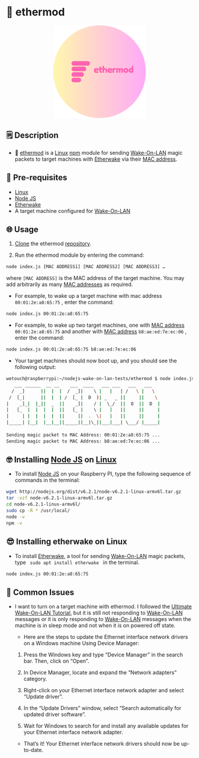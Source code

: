 # 🚀 ethermod
<div align="center"> <img width="250px" src="ethermod-logo.png"></img> </div>

## 🗒️ Description
- 🚀 [ethermod](https://gitlab.wetouch.at/playground/nodejs-wake-on-lan-tests/-/tree/master/ethermod) is a [Linux](https://www.raspbian.org/) [npm](https://www.npmjs.com/) module for sending [Wake-On-LAN](https://en.wikipedia.org/wiki/Wake-on-LAN) magic packets to target machines with [Etherwake](https://www.mkssoftware.com/docs/man1/etherwake.1.asp) via their [MAC address](https://en.wikipedia.org/wiki/MAC_address).

## 🔧 Pre-requisites
- [Linux](https://www.raspbian.org/)
- [Node JS](https://nodejs.org/en)
- [Etherwake](https://www.mkssoftware.com/docs/man1/etherwake.1.asp)
- A target machine configured for [Wake-On-LAN](https://en.wikipedia.org/wiki/Wake-on-LAN)

## 🌐 Usage
1. [Clone](https://learn.hibbittsdesign.org/gitlab-githubdesktop/cloning-a-gitlab-repo) the ethermod [repository](https://gitlab.wetouch.at/playground/nodejs-wake-on-lan-tests/-/tree/master/ethermod).

2. Run the ethermod module by entering the command:

```bash
node index.js [MAC ADDRESS1] [MAC ADDRESS2] [MAC ADDRESS3] … 
```
where <code>[MAC ADDRESS]</code> is the MAC address of the target machine. You may add arbitrarily as many [MAC addresses](https://en.wikipedia.org/wiki/MAC_address) as required.

- For example, to wake up a target machine with mac address <code>00:01:2e:a8:65:75</code> , enter the command:

```bash
node index.js 00:01:2e:a8:65:75
```

- For example, to wake up two target machines, one with [MAC address](https://en.wikipedia.org/wiki/MAC_address) <code>00:01:2e:a8:65:75</code> and another with [MAC address](https://en.wikipedia.org/wiki/MAC_address) <code>b8:ae:ed:7e:ec:06</code> , enter the command:

```bash
node index.js 00:01:2e:a8:65:75 b8:ae:ed:7e:ec:06
```

- Your target machines should now boot up, and you should see the following output:

```bash
wetouch@raspberrypi:~/nodejs-wake-on-lan-tests/ethermod $ node index.js 00:01:2e:a8:65:75 b8:ae:ed:7e:ec:06
   ___ ______  __ __    ___  ____   ___ ___   ___   ___
  /  _]      ||  |  |  /  _]|    \ |   |   | /   \ |   \
 /  [_|      ||  |  | /  [_ |  D  )| _   _ ||     ||    \
|    _]_|  |_||  _  ||    _]|    / |  \_/  ||  O  ||  D  |
|   [_  |  |  |  |  ||   [_ |    \ |   |   ||     ||     |
|     | |  |  |  |  ||     ||  .  \|   |   ||     ||     |
|_____| |__|  |__|__||_____||__|\_||___|___| \___/ |_____|

Sending magic packet to MAC Address: 00:01:2e:a8:65:75 ...
Sending magic packet to MAC Address: b8:ae:ed:7e:ec:06 ...
```

## 🤓 Installing [Node JS](https://nodejs.org/en) on [Linux](https://www.raspbian.org/)
- To install [Node JS](https://nodejs.org/en) on your Raspberry PI, type the following sequence of commands in the terminal:

```bash
wget http://nodejs.org/dist/v6.2.1/node-v6.2.1-linux-armv6l.tar.gz
tar -xzf node-v6.2.1-linux-armv6l.tar.gz
cd node-v6.2.1-linux-armv6l/
sudo cp -R * /usr/local/
node -v
npm -v
```

## 😎 Installing etherwake on Linux

- To install [Etherwake](https://www.mkssoftware.com/docs/man1/etherwake.1.asp), a tool for sending [Wake-On-LAN](https://en.wikipedia.org/wiki/Wake-on-LAN) magic packets, type <code> sudo apt install etherwake </code> in the terminal.

```bash 
node index.js 00:01:2e:a8:65:75
```

## 🤔  Common Issues

- I want to turn on a target machine with ethermod. I followed the [Ultimate Wake-On-LAN Tutorial](https://docs.technotim.live/posts/wake-on-lan/), but it is still not responding to [Wake-On-LAN](https://en.wikipedia.org/wiki/Wake-on-LAN) messages or it is only responding to [Wake-On-LAN](https://en.wikipedia.org/wiki/Wake-on-LAN) messages when the machine is in sleep mode and not when it is on powered off state.

    - Here are the steps to update the Ethernet interface network drivers on a Windows machine Using Device Manager:

    1. Press the Windows key and type “Device Manager” in the search bar. Then, click on “Open”.

    2. In Device Manager, locate and expand the “Network adapters” category.

    3. Right-click on your Ethernet interface network adapter and select “Update driver”.

    4. In the “Update Drivers” window, select “Search automatically for updated driver software”.

    5. Wait for Windows to search for and install any available updates for your Ethernet interface network adapter.

    - That’s it! Your Ethernet interface network drivers should now be up-to-date.
